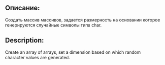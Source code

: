 ## Описание:
Создать массив массивов, задается размерность на основании которое генерируются случайные
символы типа char. 

## Description:
Create an array of arrays, set a dimension based on which random character values are generated.